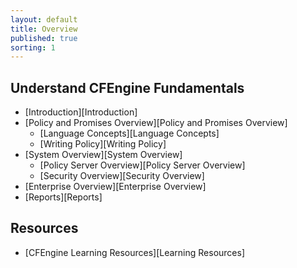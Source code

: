 ```yaml
---
layout: default
title: Overview
published: true
sorting: 1
---
```


## Understand CFEngine Fundamentals ##

* [Introduction][Introduction]
* [Policy and Promises Overview][Policy and Promises Overview]
	* [Language Concepts][Language Concepts]
	* [Writing Policy][Writing Policy]
* [System Overview][System Overview]
	* [Policy Server Overview][Policy Server Overview]
	* [Security Overview][Security Overview]
* [Enterprise Overview][Enterprise Overview]
* [Reports][Reports]

## Resources ##

* [CFEngine Learning Resources][Learning Resources]




